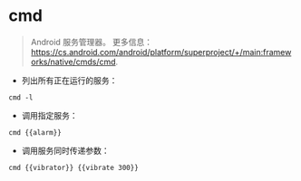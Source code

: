 # cmd

> Android 服务管理器。
> 更多信息：<https://cs.android.com/android/platform/superproject/+/main:frameworks/native/cmds/cmd>.

- 列出所有正在运行的服务：

`cmd -l`

- 调用指定服务：

`cmd {{alarm}}`

- 调用服务同时传递参数：

`cmd {{vibrator}} {{vibrate 300}}`

